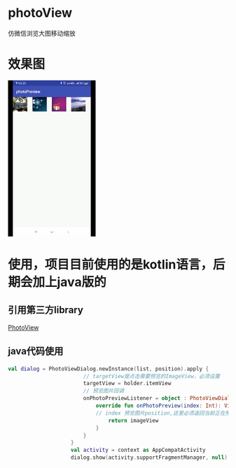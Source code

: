# photoView
仿微信浏览大图移动缩放

# 效果图
![](./demo/demo.gif)

# 使用，项目目前使用的是kotlin语言，后期会加上java版的

## 引用第三方library
[PhotoView](https://github.com/chrisbanes/PhotoView/)

## java代码使用
```kotlin
val dialog = PhotoViewDialog.newInstance(list, position).apply {
                        // targetView是点击需要预览的ImageView，必须设置
                        targetView = holder.itemView
                        // 预览图片回调
                        onPhotoPreviewListener = object : PhotoViewDialog.OnPhotoPreviewListener {
                            override fun onPhotoPreview(index: Int): View? {
                            // index 预览图片position,这里必须返回当前正在预览的图片
                                return imageView
                            }
                        }
                    }
                    val activity = context as AppCompatActivity
                    dialog.show(activity.supportFragmentManager, null)
```
